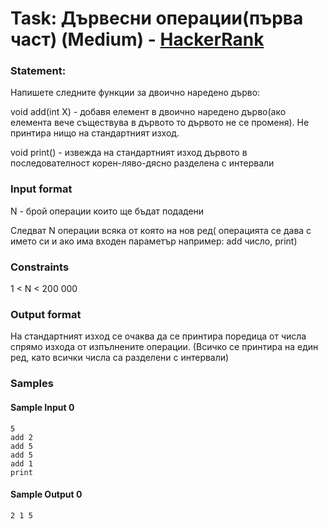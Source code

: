 # Task: Дървесни операции(първа част) (Medium) - [HackerRank](<https://www.hackerrank.com/contests/sda-exam-27-01-19-/challenges/challenge-1795>)


### Statement:

Напишете следните функции за двоично наредено дърво:

void аdd(int X) - добавя елемент в двоично наредено дърво(ако елемента вече съществува в дървото то дървото не се променя). Не принтира нищо на стандартният изход.

void print() - извежда на стандартният изход дървото в последователност корен-ляво-дясно разделена с интервали


### Input format

N - брой операции които ще бъдат подадени

Следват N операции всяка от която на нов ред( операцията се дава с името си и ако има входен параметър например: add число, print)


### Constraints

1 &lt; N &lt; 200 000

### Output format

На стандартният изход се очаква да се принтира поредица от числа спрямо изхода от изпълнените операции. (Всичко се принтира на един ред, като всички числа са разделени с интервали)


### Samples


#### Sample Input 0
```
5
add 2
add 5
add 5
add 1
print
```

#### Sample Output 0
```
2 1 5 
```

